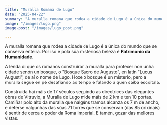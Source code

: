 ```yaml
---
title: "Muralla Romana de Lugo"
date: "2025-04-22"
summary: "A muralla romana que rodea a cidade de Lugo é a única do mundo que se conserva enteira."
image: "/images/lugo.png"
image-post: "/images/lugo_post.png"

---
```



A muralla romana que rodea a cidade de Lugo é a única do mundo que se conserva enteira. Por iso e pola súa misteriosa beleza é **Patrimonio da Humanidade.**

A lenda di que os romanos construíron a muralla para protexer non unha cidade senón un bosque, o "Bosque Sacro de Augusto", en latín "Lucus Augusti", de aí o nome de Lugo. Hoxe o bosque é un misterio, pero a muralla segue en pé desafiando ao tempo e falando a quen saiba escoitala.

Construída hai máis de 17 séculos seguindo as directrices das elegantes obras de Vitruvio, a Muralla de Lugo mide máis de 2 km e ten 10 portas. Camiñar polo alto da muralla que nalgúns tramos alcanza os 7 m de ancho, e deterse nalgunhas das súas 71 torres que se conservan (das 85 orixinais) é sentir de cerca o poder da Roma Imperial. E tamén, gozar das mellores vistas.
